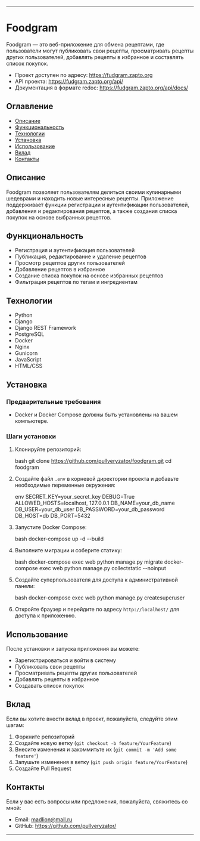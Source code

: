 
---

# Foodgram

Foodgram — это веб-приложение для обмена рецептами, где пользователи могут публиковать свои рецепты, просматривать рецепты других пользователей, добавлять рецепты в избранное и составлять список покупок.

- Проект доступен по адресу: https://fudgram.zapto.org
- API проекта: https://fudgram.zapto.org/api/
- Документация в формате redoc: https://fudgram.zapto.org/api/docs/

## Оглавление

- [Описание](#описание)
- [Функциональность](#функциональность)
- [Технологии](#технологии)
- [Установка](#установка)
- [Использование](#использование)
- [Вклад](#вклад)
- [Контакты](#контакты)

## Описание

Foodgram позволяет пользователям делиться своими кулинарными шедеврами и находить новые интересные рецепты. Приложение поддерживает функции регистрации и аутентификации пользователей, добавления и редактирования рецептов, а также создания списка покупок на основе выбранных рецептов.

## Функциональность

- Регистрация и аутентификация пользователей
- Публикация, редактирование и удаление рецептов
- Просмотр рецептов других пользователей
- Добавление рецептов в избранное
- Создание списка покупок на основе избранных рецептов
- Фильтрация рецептов по тегам и ингредиентам

## Технологии

- Python
- Django
- Django REST Framework
- PostgreSQL
- Docker
- Nginx
- Gunicorn
- JavaScript
- HTML/CSS

## Установка

### Предварительные требования

- Docker и Docker Compose должны быть установлены на вашем компьютере.

### Шаги установки

1. Клонируйте репозиторий:

    bash
    git clone https://github.com/pullveryzator/foodgram.git
    cd foodgram
    

2. Создайте файл `.env` в корневой директории проекта и добавьте необходимые переменные окружения:

    env
    SECRET_KEY=your_secret_key
    DEBUG=True
    ALLOWED_HOSTS=localhost, 127.0.0.1
    DB_NAME=your_db_name
    DB_USER=your_db_user
    DB_PASSWORD=your_db_password
    DB_HOST=db
    DB_PORT=5432
    

3. Запустите Docker Compose:

    bash
    docker-compose up -d --build
    

4. Выполните миграции и соберите статику:

    bash
    docker-compose exec web python manage.py migrate
    docker-compose exec web python manage.py collectstatic --noinput
    

5. Создайте суперпользователя для доступа к административной панели:

    bash
    docker-compose exec web python manage.py createsuperuser
    

6. Откройте браузер и перейдите по адресу `http://localhost/` для доступа к приложению.

## Использование

После установки и запуска приложения вы можете:

- Зарегистрироваться и войти в систему
- Публиковать свои рецепты
- Просматривать рецепты других пользователей
- Добавлять рецепты в избранное
- Создавать список покупок

## Вклад

Если вы хотите внести вклад в проект, пожалуйста, следуйте этим шагам:

1. Форкните репозиторий
2. Создайте новую ветку (`git checkout -b feature/YourFeature`)
3. Внесите изменения и закоммитьте их (`git commit -m 'Add some feature'`)
4. Запушьте изменения в ветку (`git push origin feature/YourFeature`)
5. Создайте Pull Request

## Контакты

Если у вас есть вопросы или предложения, пожалуйста, свяжитесь со мной:

- Email: madlion@mail.ru
- GitHub: https://github.com/pullveryzator/

---